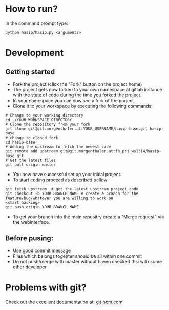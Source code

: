 How to run?
===========

In the command prompt type:

    python hasip/hasip.py <arguments>

Development
===========

Getting started
---------------

* Fork the project (click the "Fork" button on the project home)
* The project gets now forked to your own namespace at gitlab instance with the state of code during the time you forked the project.
* In your namespace you can now see a fork of the porject.
* Clone it to your workspace by executing the following commands:

```
# Change to your working directory
cd ~/YOUR_WORKSPACE_DIRECTORY
# Clone the repository from your fork
git clone git@git.morgenthaler.at:YOUR_USERNAME/hasip-base.git hasip-base
# change to cloned fork
cd hasip-base
# Adding the upstream to fetch the newest code
git remote add upstream git@git.morgenthaler.at:fh_prj_ws1314/hasip-base.git
# Get the latest files
git pull origin master
```

* You now have successful set up your initial project.
* To start coding proceed as described bellow

```
git fetch upstream  # get the latest upstream project code
git checkout -b YOUR_BRANCH_NAME # create a branch for the feature/bug/whatever you are willing to work on
<start hacking>
git push origin YOUR_BRANCH_NAME
```

* To get your branch into the main repositry create a "Merge request" via the webinterface.

Before pusing:
--------------

* Use good commit message
* Files which belongs togehter should be all within one commit
* Do not push/merge with master without haven checked thsi with some other developer

Problems with git?
==================

Check out the excellent documentation at: [git-scm.com](http://git-scm.com/documentation)
